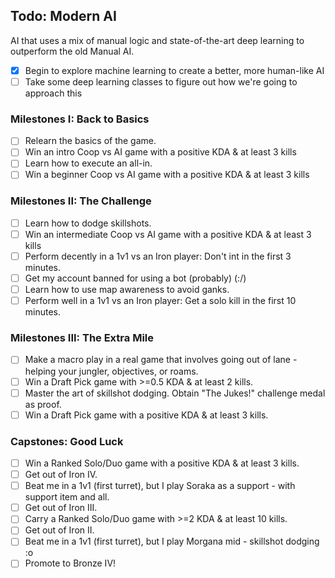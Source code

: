 ## Todo: Modern AI

AI that uses a mix of manual logic and state-of-the-art deep learning to outperform the old Manual AI.

- [X] Begin to explore machine learning to create a better, more human-like AI
- [ ] Take some deep learning classes to figure out how we're going to approach this

### Milestones I: Back to Basics

  - [ ] Relearn the basics of the game.
  - [ ] Win an intro Coop vs AI game with a positive KDA & at least 3 kills
  - [ ] Learn how to execute an all-in.
  - [ ] Win a beginner Coop vs AI game with a positive KDA & at least 3 kills

### Milestones II: The Challenge

  - [ ] Learn how to dodge skillshots.
  - [ ] Win an intermediate Coop vs AI game with a positive KDA & at least 3 kills
  - [ ] Perform decently in a 1v1 vs an Iron player: Don't int in the first 3 minutes.
  - [ ] Get my account banned for using a bot (probably) (:/)
  - [ ] Learn how to use map awareness to avoid ganks.
  - [ ] Perform well in a 1v1 vs an Iron player: Get a solo kill in the first 10 minutes.

### Milestones III: The Extra Mile

  - [ ] Make a macro play in a real game that involves going out of lane - helping your jungler, objectives, or roams.
  - [ ] Win a Draft Pick game with >=0.5 KDA & at least 2 kills.
  - [ ] Master the art of skillshot dodging. Obtain "The Jukes!" challenge medal as proof.
  - [ ] Win a Draft Pick game with a positive KDA & at least 3 kills.

### Capstones: Good Luck

  - [ ] Win a Ranked Solo/Duo game with a positive KDA & at least 3 kills.
  - [ ] Get out of Iron IV.
  - [ ] Beat me in a 1v1 (first turret), but I play Soraka as a support - with support item and all.
  - [ ] Get out of Iron III.
  - [ ] Carry a Ranked Solo/Duo game with >=2 KDA & at least 10 kills.
  - [ ] Get out of Iron II.
  - [ ] Beat me in a 1v1 (first turret), but I play Morgana mid - skillshot dodging :o
  - [ ] Promote to Bronze IV!
